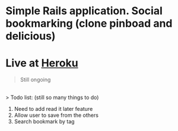 # Simple Rails application. Social bookmarking (clone pinboad and delicious)
# Live at <a href="https://social-bookmarking.herokuapp.com/" target="_blank">Heroku</a>
> Still ongoing 
<br/>
> Todo list: (still so many things to do)
<ol>
    <li>Need to add read it later feature</li>
    <li>Allow user to save from the others</li>
    <li>Search bookmark by tag</li>
</ol>
